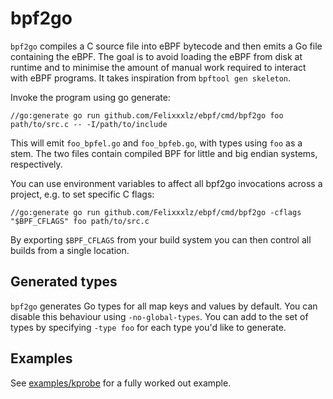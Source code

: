 bpf2go
===

`bpf2go` compiles a C source file into eBPF bytecode and then emits a
Go file containing the eBPF. The goal is to avoid loading the
eBPF from disk at runtime and to minimise the amount of manual
work required to interact with eBPF programs. It takes inspiration
from `bpftool gen skeleton`.

Invoke the program using go generate:

    //go:generate go run github.com/Felixxxlz/ebpf/cmd/bpf2go foo path/to/src.c -- -I/path/to/include

This will emit `foo_bpfel.go` and `foo_bpfeb.go`, with types using `foo`
as a stem. The two files contain compiled BPF for little and big
endian systems, respectively.

You can use environment variables to affect all bpf2go invocations
across a project, e.g. to set specific C flags:

    //go:generate go run github.com/Felixxxlz/ebpf/cmd/bpf2go -cflags "$BPF_CFLAGS" foo path/to/src.c

By exporting `$BPF_CFLAGS` from your build system you can then control
all builds from a single location.

## Generated types

`bpf2go` generates Go types for all map keys and values by default. You can
disable this behaviour using `-no-global-types`. You can add to the set of
types by specifying `-type foo` for each type you'd like to generate.

## Examples

See [examples/kprobe](../../examples/kprobe/main.go) for a fully worked out example.
